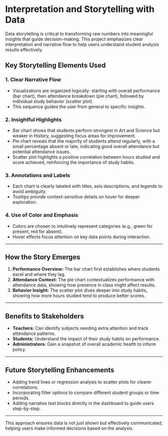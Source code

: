 # Interpretation and Storytelling with Data

Data storytelling is critical to transforming raw numbers into meaningful insights that guide decision-making. This project emphasizes clear interpretation and narrative flow to help users understand student analysis results effectively.

## Key Storytelling Elements Used

### 1. Clear Narrative Flow  
- Visualizations are organized logically: starting with overall performance (bar chart), then attendance breakdown (pie chart), followed by individual study behavior (scatter plot).  
- This sequence guides the user from general to specific insights.

### 2. Insightful Highlights  
- Bar chart shows that students perform strongest in Art and Science but weaker in History, suggesting focus areas for improvement.  
- Pie chart reveals that the majority of students attend regularly, with a small percentage absent or late, indicating good overall attendance but potential attendance issues.  
- Scatter plot highlights a positive correlation between hours studied and score achieved, reinforcing the importance of study habits.

### 3. Annotations and Labels  
- Each chart is clearly labeled with titles, axis descriptions, and legends to avoid ambiguity.  
- Tooltips provide context-sensitive details on hover for deeper exploration.

### 4. Use of Color and Emphasis  
- Colors are chosen to intuitively represent categories (e.g., green for present, red for absent).  
- Hover effects focus attention on key data points during interaction.

---

## How the Story Emerges

1. **Performance Overview:** The bar chart first establishes where students excel and where they lag.  
2. **Attendance Context:** The pie chart contextualizes performance with attendance data, showing how presence in class might affect results.  
3. **Behavior Insight:** The scatter plot dives deeper into study habits, showing how more hours studied tend to produce better scores.

---

## Benefits to Stakeholders

- **Teachers:** Can identify subjects needing extra attention and track attendance patterns.  
- **Students:** Understand the impact of their study habits on performance.  
- **Administrators:** Gain a snapshot of overall academic health to inform policy.

---

## Future Storytelling Enhancements

- Adding trend lines or regression analysis to scatter plots for clearer correlations.  
- Incorporating filter options to compare different student groups or time periods.  
- Adding narrative text blocks directly in the dashboard to guide users step-by-step.

---

This approach ensures data is not just shown but effectively communicated, helping users make informed decisions based on the analysis.

